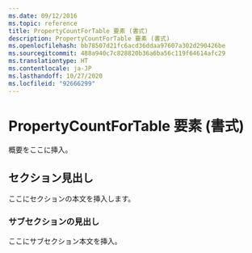 ```yaml
---
ms.date: 09/12/2016
ms.topic: reference
title: PropertyCountForTable 要素 (書式)
description: PropertyCountForTable 要素 (書式)
ms.openlocfilehash: bb78507d21fc6acd36ddaa97607a302d290426be
ms.sourcegitcommit: 488a940c7c828820b36a6ba56c119f64614afc29
ms.translationtype: HT
ms.contentlocale: ja-JP
ms.lasthandoff: 10/27/2020
ms.locfileid: "92666299"
---
```

# <a name="propertycountfortable-element-format"></a>PropertyCountForTable 要素 (書式)

概要をここに挿入。

## <a name="section-heading"></a>セクション見出し

ここにセクションの本文を挿入します。

### <a name="subsection-heading"></a>サブセクションの見出し

ここにサブセクション本文を挿入。

